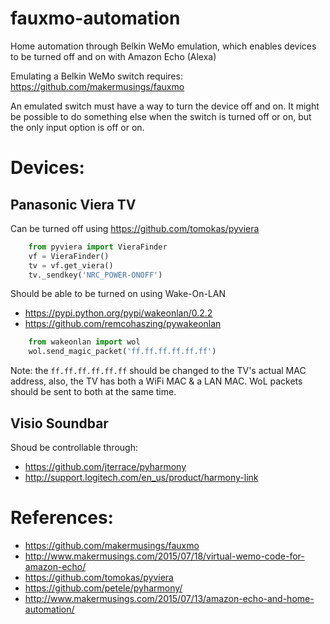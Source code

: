 # fauxmo-automation
Home automation through Belkin WeMo emulation, which enables devices to be turned off and on with Amazon Echo (Alexa)

Emulating a Belkin WeMo switch requires: https://github.com/makermusings/fauxmo

An emulated switch must have a way to turn the device off and on. It might be possible to do something else when the switch is turned off or on, but the only input option is off or on.


# Devices:

## Panasonic Viera TV

Can be turned off using https://github.com/tomokas/pyviera

```python
    from pyviera import VieraFinder
    vf = VieraFinder()
    tv = vf.get_viera()
    tv._sendkey('NRC_POWER-ONOFF')
```

Should be able to be turned on using Wake-On-LAN
- https://pypi.python.org/pypi/wakeonlan/0.2.2
- https://github.com/remcohaszing/pywakeonlan

```python
    from wakeonlan import wol
    wol.send_magic_packet('ff.ff.ff.ff.ff.ff')
```
Note: the `ff.ff.ff.ff.ff.ff` should be changed to the TV's actual MAC address, also, the TV has both a WiFi MAC & a LAN MAC. WoL packets should be sent to both at the same time.


## Visio Soundbar

Shoud be controllable through:
- https://github.com/jterrace/pyharmony
- http://support.logitech.com/en_us/product/harmony-link

# References:
- https://github.com/makermusings/fauxmo
- http://www.makermusings.com/2015/07/18/virtual-wemo-code-for-amazon-echo/
- https://github.com/tomokas/pyviera
- https://github.com/petele/pyharmony/
- http://www.makermusings.com/2015/07/13/amazon-echo-and-home-automation/
